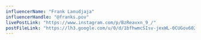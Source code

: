 ```yaml
---
influencerName: "Frank Lanudjaja"
influencerHandle: "@franks.pov"
livePostLink: "https://www.instagram.com/p/BzReavxn_9_/"
postFileLink: "https://lh3.google.com/u/0/d/1bfhwmcSIsv-jexWL-0CUGov602iPS_wS"
---
```

